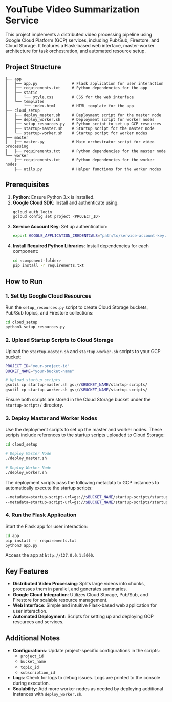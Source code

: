 # YouTube Video Summarization Service

This project implements a distributed video processing pipeline using Google Cloud Platform (GCP) services, including Pub/Sub, Firestore, and Cloud Storage. It features a Flask-based web interface, master-worker architecture for task orchestration, and automated resource setup.

## Project Structure

```plaintext
├── app
│   ├── app.py               # Flask application for user interaction
│   ├── requirements.txt     # Python dependencies for the app
│   ├── static
│   │   └── style.css        # CSS for the web interface
│   └── templates
│       └── index.html       # HTML template for the app
├── cloud_setup
│   ├── deploy_master.sh     # Deployment script for the master node
│   ├── deploy_worker.sh     # Deployment script for worker nodes
│   ├── setup_resources.py   # Python script to set up GCP resources
│   ├── startup-master.sh    # Startup script for the master node
│   └── startup-worker.sh    # Startup script for worker nodes
├── master
│   ├── master.py            # Main orchestrator script for video processing
│   ├── requirements.txt     # Python dependencies for the master node
└── worker
    ├── requirements.txt     # Python dependencies for the worker nodes
    ├── utils.py             # Helper functions for the worker nodes

```

## Prerequisites

1. **Python**: Ensure Python 3.x is installed.
2. **Google Cloud SDK**: Install and authenticate using:
   ```bash
   gcloud auth login
   gcloud config set project <PROJECT_ID>
   ```
3. **Service Account Key**: Set up authentication:
   ```bash
   export GOOGLE_APPLICATION_CREDENTIALS="path/to/service-account-key.json"
   ```
4. **Install Required Python Libraries**: 
   Install dependencies for each component:
   ```bash
   cd <component-folder>
   pip install -r requirements.txt
   ```

## How to Run

### 1. Set Up Google Cloud Resources
Run the `setup_resources.py` script to create Cloud Storage buckets, Pub/Sub topics, and Firestore collections:
```bash
cd cloud_setup
python3 setup_resources.py
```

### 2. Upload Startup Scripts to Cloud Storage
Upload the `startup-master.sh` and `startup-worker.sh` scripts to your GCP bucket:
```bash
PROJECT_ID="your-project-id"
BUCKET_NAME="your-bucket-name"

# Upload startup scripts
gsutil cp startup-master.sh gs://$BUCKET_NAME/startup-scripts/
gsutil cp startup-worker.sh gs://$BUCKET_NAME/startup-scripts/
```
Ensure both scripts are stored in the Cloud Storage bucket under the `startup-scripts/` directory.

### 3. Deploy Master and Worker Nodes
Use the deployment scripts to set up the master and worker nodes. These scripts include references to the startup scripts uploaded to Cloud Storage:
```bash
cd cloud_setup

# Deploy Master Node
./deploy_master.sh

# Deploy Worker Node
./deploy_worker.sh
```

The deployment scripts pass the following metadata to GCP instances to automatically execute the startup scripts:
```bash
--metadata=startup-script-url=gs://$BUCKET_NAME/startup-scripts/startup-master.sh
--metadata=startup-script-url=gs://$BUCKET_NAME/startup-scripts/startup-worker.sh
```

### 4. Run the Flask Application
Start the Flask app for user interaction:
```bash
cd app
pip install -r requirements.txt
python3 app.py
```
Access the app at `http://127.0.0.1:5000`.

## Key Features

- **Distributed Video Processing**: Splits large videos into chunks, processes them in parallel, and generates summaries.
- **Google Cloud Integration**: Utilizes Cloud Storage, Pub/Sub, and Firestore for scalable resource management.
- **Web Interface**: Simple and intuitive Flask-based web application for user interaction.
- **Automated Deployment**: Scripts for setting up and deploying GCP resources and services.

## Additional Notes

- **Configurations**: Update project-specific configurations in the scripts:
  - `project_id`
  - `bucket_name`
  - `topic_id`
  - `subscription_id`
- **Logs**: Check for logs to debug issues. Logs are printed to the console during execution.
- **Scalability**: Add more worker nodes as needed by deploying additional instances with `deploy_worker.sh`.

```

